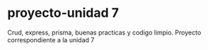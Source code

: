 # proyecto-unidad 7

Crud, express, prisma, buenas practicas y codigo limpio. Proyecto correspondiente a la unidad 7
